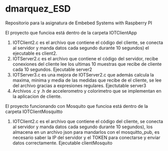 # dmarquez_ESD
Repositorio para la asignatura de Embebed Systems with Raspberry PI

El proyecto que funcioa está dentro de la carpeta IOTClientApp
  1. IOTClient2.c es el archivo que contiene el código del cliente, se conecta al servidor y manda datos cada segundo durante 10 segundos) el ejecutable es client2.
  2. IOTServer2.c es el archivo que contiene el código del servidor, recibe conexiones del cliente lee los ultimas 10 muestras que recibe de cliente cada 10 segundos. Ejecutable server2
  3. IOTServer3.c es una mejora de IOTServer2.c que además calcula la maxima, minima y media de las medidas que recibe de el cliente, se lee del archivo gracias a expresiones regulares. Ejectutable server3
  4. Archivos .c y .h de accelerometro y colorimetro que se implementan en la aplicacion de cliente.


El proyecto funcionando con Mosquito que funcioa está dentro de la carpeta IOTClientMosquitto
  1. IOTClient2.c es el archivo que contiene el código del cliente, se conecta al servidor y manda datos cada segundo durante 10 segundos), los almacena en un archivo json para mandarlos con el mosquitto_pub, es necesario saber la IP del servidor y el TOKEN para conectarse y enviar datos correctamente. Ejecutable clientMosquito
